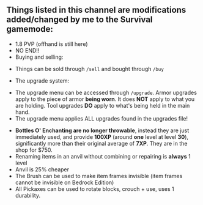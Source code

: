 ## Things listed in this channel are modifications added/changed by me to the **Survival** gamemode:
- 1.8 PVP (offhand is still here)
- NO END!!
- Buying and selling:
 * Things can be sold through `/sell` and bought through `/buy`
- The upgrade system:
 * The upgrade menu can be accessed through `/upgrade`. Armor upgrades apply to the piece of armor **being worn**. It does **NOT** apply to what you are holding. Tool upgrades **DO** apply to what's being held in the main hand.
 * The upgrade menu applies ALL upgrades found in the upgrades file!
- __Bottles O' Enchanting are no longer throwable__, instead they are just immediately used, and provide **100XP** (around **one** level at level **30**), significantly more than their original average of **7XP**. They are in the shop for $750.
- Renaming items in an anvil without combining or repairing is **always** 1 level
- Anvil is 25% cheaper
- The Brush can be used to make item frames invisible (item frames cannot be invisible on Bedrock Edition)
- All Pickaxes can be used to rotate blocks, crouch + use, uses 1 durability.
